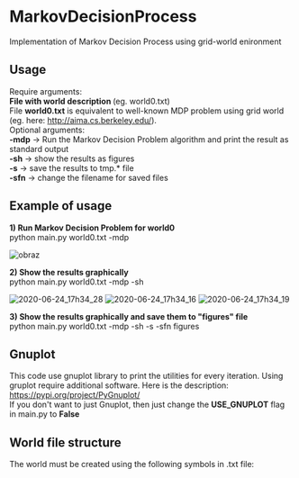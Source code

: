 # MarkovDecisionProcess
Implementation of Markov Decision Process using grid-world enironment

## Usage
Require arguments:<br>
<b>File with world description </b> (eg. world0.txt)<br>
File <b> world0.txt</b> is equivalent to well-known MDP problem using grid world (eg. here: http://aima.cs.berkeley.edu/). 
<br>
Optional arguments: <br>
<b>-mdp</b> -> Run the Markov Decision Problem algorithm and print the result as standard output <br>
<b>-sh</b> -> show the results as figures <br>
<b>-s</b> -> save the results to tmp.* file <br>
<b>-sfn</b> -> change the filename for saved files <br>

## Example of usage
<b>1) Run Markov Decision Problem for world0</b><br>
python main.py world0.txt -mdp

![obraz](https://user-images.githubusercontent.com/44849247/85585966-c7889280-b640-11ea-936c-7d680dd8e1eb.png)

<b>2) Show the results graphically</b><br>
python main.py world0.txt -mdp -sh

![2020-06-24_17h34_28](https://user-images.githubusercontent.com/44849247/85586269-10d8e200-b641-11ea-9024-f78614f0c2d3.png)
![2020-06-24_17h34_16](https://user-images.githubusercontent.com/44849247/85586275-13d3d280-b641-11ea-88e5-fb753d021fa7.png)
![2020-06-24_17h34_19](https://user-images.githubusercontent.com/44849247/85586283-1504ff80-b641-11ea-97f0-051bcaeb3a51.png)

<b>3) Show the results graphically and save them to "figures" file</b><br>
python main.py world0.txt -mdp -sh -s -sfn figures

## Gnuplot 
This code use gnuplot library to print the utilities for every iteration. Using gruplot require additional software. Here is the description: https://pypi.org/project/PyGnuplot/
<br>
If you don't want to just Gnuplot, then just change the <b>USE_GNUPLOT</b> flag in main.py to <b>False</b>

## World file structure
The world must be created using the following symbols in .txt file:


